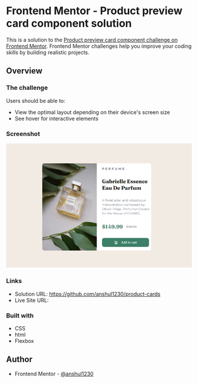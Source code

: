 # Frontend Mentor - Product preview card component solution

This is a solution to the [Product preview card component challenge on Frontend Mentor](https://www.frontendmentor.io/challenges/product-preview-card-component-GO7UmttRfa). Frontend Mentor challenges help you improve your coding skills by building realistic projects.

## Overview

### The challenge

Users should be able to:

- View the optimal layout depending on their device's screen size
- See hover for interactive elements

### Screenshot

![](screenshot.png)

### Links

- Solution URL: https://github.com/anshul1230/product-cards
- Live Site URL:

### Built with

- CSS
- html
- Flexbox

## Author

- Frontend Mentor - [@anshul1230](https://www.frontendmentor.io/profile/anshul1230)
